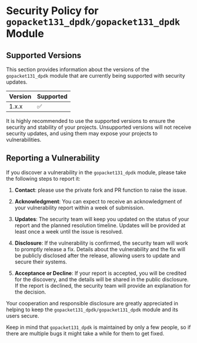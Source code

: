 # Security Policy for `gopacket131_dpdk/gopacket131_dpdk` Module

## Supported Versions

This section provides information about the versions of the `gopacket131_dpdk` module that are currently being supported with security updates.

| Version | Supported          |
| ------- | ------------------ |
| 1.x.x   | :white_check_mark: |

It is highly recommended to use the supported versions to ensure the security and stability of your projects. Unsupported versions will not receive security updates, and using them may expose your projects to vulnerabilities.

## Reporting a Vulnerability

If you discover a vulnerability in the `gopacket131_dpdk` module, please take the following steps to report it:

1. **Contact**: please use the private fork and PR function to raise the issue.

2. **Acknowledgment**: You can expect to receive an acknowledgment of your vulnerability report within a week of submission.

3. **Updates**: The security team will keep you updated on the status of your report and the planned resolution timeline. Updates will be provided at least once a week until the issue is resolved.

4. **Disclosure**: If the vulnerability is confirmed, the security team will work to promptly release a fix. Details about the vulnerability and the fix will be publicly disclosed after the release, allowing users to update and secure their systems.

5. **Acceptance or Decline**: If your report is accepted, you will be credited for the discovery, and the details will be shared in the public disclosure. If the report is declined, the security team will provide an explanation for the decision.

Your cooperation and responsible disclosure are greatly appreciated in helping to keep the `gopacket131_dpdk/gopacket131_dpdk` module and its users secure.

Keep in mind that `gopacket131_dpdk` is maintained by only a few people, so if there are multiple bugs it might take a while for them to get fixed.
